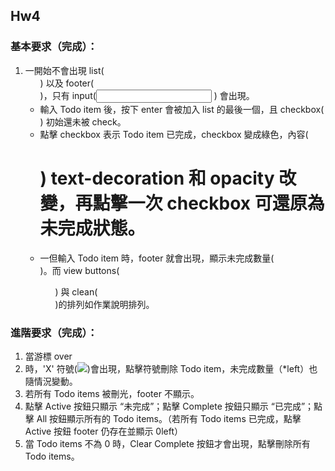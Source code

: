 ## Hw4
### 基本要求（完成）：
1. 一開始不會出現 list(<ul class="todo-app__list" id="todo-list">) 以及 footer(<footer class="todo-app__footer" id="todo-footer">)，只有 input(<input class="todo-app__input"> ) 會出現。
2. 輸入 Todo item 後，按下 enter 會被加入 list 的最後一個，且 checkbox(<div class="todo-app__checkbox">) 初始還未被 check。
3. 點擊 checkbox 表示 Todo item 已完成，checkbox 變成綠色，內容(<h1 class= "todo-app__item-detail">) text-decoration 和 opacity 改變，再點擊一次 checkbox 可還原為未完成狀態。
4. 一但輸入 Todo item 時，footer 就會出現，顯示未完成數量(<div class="todo-app__total">)。而 view buttons(<ul class="todo-app__view-buttons">) 與 clean(<div class="todo-app__clean">)的排列如作業說明排列。

### 進階要求（完成）：
1. 當游標 over <li class="todo-app__item"> 時，'X' 符號(<img src="./img/x.png" class="todo-app__item-x">)會出現，點擊符號刪除 Todo item，未完成數量（*left）也隨情況變動。
2. 若所有 Todo items 被刪光，footer 不顯示。
3. 點擊 Active 按鈕只顯示 “未完成”；點擊 Complete 按鈕只顯示 “已完成”；點擊 All 按鈕顯示所有的 Todo items。（若所有 Todo items 已完成，點擊 Active 按鈕 footer 仍存在並顯示 0left）
4. 當 Todo items 不為 0 時，Clear Complete 按鈕才會出現，點擊刪除所有 Todo items。
